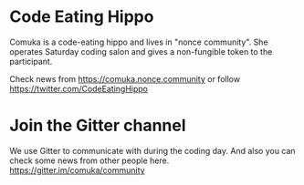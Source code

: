 # Code Eating Hippo
Comuka is a code-eating hippo and lives in "nonce community". She operates Saturday coding salon and gives a non-fungible token to the participant.

Check news from https://comuka.nonce.community or follow https://twitter.com/CodeEatingHippo

# Join the Gitter channel

We use Gitter to communicate with during the coding day. And also you can check some news from other people here. 
https://gitter.im/comuka/community

